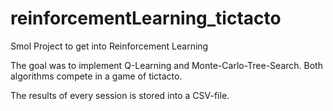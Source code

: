 # reinforcementLearning_tictacto

Smol Project to get into Reinforcement Learning

The goal was to implement Q-Learning and Monte-Carlo-Tree-Search.
Both algorithms compete in a game of tictacto.

The results of every session is stored into a CSV-file.
